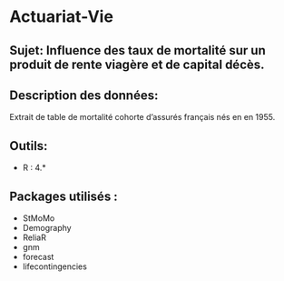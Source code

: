 # Actuariat-Vie
## Sujet: Influence des taux de mortalité sur un produit de rente viagère et de capital décès.

## Description des données:
Extrait de table de mortalité cohorte d’assurés français nés en en 1955.

## Outils:
* R : 4.*
## Packages utilisés :
* StMoMo
* Demography
* ReliaR
* gnm
* forecast 
* lifecontingencies
